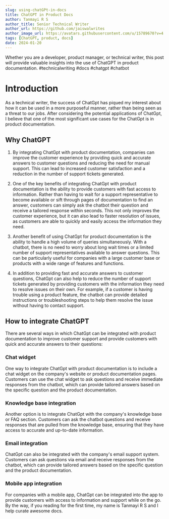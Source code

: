 ```yaml
---
slug: using-chatGPt-in-docs
title: ChatGPT in Product Docs
author: Tanmayi R S
author_title: Senior Technical Writer
author_url: https://github.com/jaiswalwrites
author_image_url: https://avatars.githubusercontent.com/u/15789670?v=4
tags: [ChatGPT, product, docs]
date: 2024-01-20
---
```


Whether you are a developer, product manager, or technical writer, this post will provide valuable insights into the use of ChatGPT in product documentation. #technicalwriting #docs #chatgpt #chatbot 

<!--truncate-->

# Introduction

As a technical writer, the success of ChatGpt has piqued my interest about how it can be used in a more purposeful manner, rather than being seen as a threat to our jobs. After considering the potential applications of ChatGpt, I believe that one of the most significant use cases for the ChatGpt is in product documentation. 

## Why ChatGPT

1. By integrating ChatGpt with product documentation, companies can improve the customer experience by providing quick and accurate answers to customer questions and reducing the need for manual support. This can lead to increased customer satisfaction and a reduction in the number of support tickets generated.

2. One of the key benefits of integrating ChatGpt with product documentation is the ability to provide customers with fast access to information. Rather than having to wait for a support representative to become available or sift through pages of documentation to find an answer, customers can simply ask the chatbot their question and receive a tailored response within seconds. 
This not only improves the customer experience, but it can also lead to faster resolution of issues, as customers are able to quickly and easily access the information they need.

3. Another benefit of using ChatGpt for product documentation is the ability to handle a high volume of queries simultaneously. With a chatbot, there is no need to worry about long wait times or a limited number of support representatives available to answer questions. 
This can be particularly useful for companies with a large customer base or products with a wide range of features and functions.

4. In addition to providing fast and accurate answers to customer questions, ChatGpt can also help to reduce the number of support tickets generated by providing customers with the information they need to resolve issues on their own. 
For example, if a customer is having trouble using a product feature, the chatbot can provide detailed instructions or troubleshooting steps to help them resolve the issue without having to contact support.

## How to integrate ChatGPT

There are several ways in which ChatGpt can be integrated with product documentation to improve customer support and provide customers with quick and accurate answers to their questions:

### Chat widget 
One way to integrate ChatGpt with product documentation is to include a chat widget on the company's website or product documentation pages. Customers can use the chat widget to ask questions and receive immediate responses from the chatbot, which can provide tailored answers based on the specific question and the product documentation.

### Knowledge base integration 
Another option is to integrate ChatGpt with the company's knowledge base or FAQ section. Customers can ask the chatbot questions and receive responses that are pulled from the knowledge base, ensuring that they have access to accurate and up-to-date information.

### Email integration 
ChatGpt can also be integrated with the company's email support system. Customers can ask questions via email and receive responses from the chatbot, which can provide tailored answers based on the specific question and the product documentation.


### Mobile app integration
For companies with a mobile app, ChatGpt can be integrated into the app to provide customers with access to information and support while on the go.
By the way, if you reading for the first time, my name is Tanmayi R S and I help curate awesome docs.
